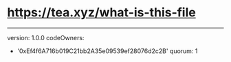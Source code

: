 # https://tea.xyz/what-is-this-file
---
version: 1.0.0
codeOwners:
  - '0xEf4f6A716b019C21bb2A35e09539ef28076d2c2B'
quorum: 1

